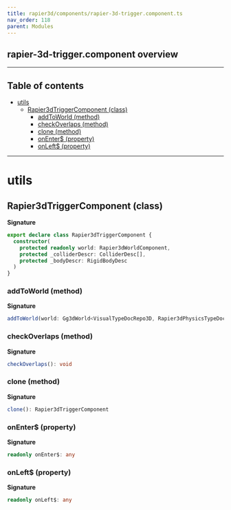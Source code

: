 ```yaml
---
title: rapier3d/components/rapier-3d-trigger.component.ts
nav_order: 118
parent: Modules
---
```


## rapier-3d-trigger.component overview

---

<h2 class="text-delta">Table of contents</h2>

- [utils](#utils)
  - [Rapier3dTriggerComponent (class)](#rapier3dtriggercomponent-class)
    - [addToWorld (method)](#addtoworld-method)
    - [checkOverlaps (method)](#checkoverlaps-method)
    - [clone (method)](#clone-method)
    - [onEnter$ (property)](#onenter-property)
    - [onLeft$ (property)](#onleft-property)

---

# utils

## Rapier3dTriggerComponent (class)

**Signature**

```ts
export declare class Rapier3dTriggerComponent {
  constructor(
    protected readonly world: Rapier3dWorldComponent,
    protected _colliderDescr: ColliderDesc[],
    protected _bodyDescr: RigidBodyDesc
  )
}
```

### addToWorld (method)

**Signature**

```ts
addToWorld(world: Gg3dWorld<VisualTypeDocRepo3D, Rapier3dPhysicsTypeDocRepo>): void
```

### checkOverlaps (method)

**Signature**

```ts
checkOverlaps(): void
```

### clone (method)

**Signature**

```ts
clone(): Rapier3dTriggerComponent
```

### onEnter$ (property)

**Signature**

```ts
readonly onEnter$: any
```

### onLeft$ (property)

**Signature**

```ts
readonly onLeft$: any
```
